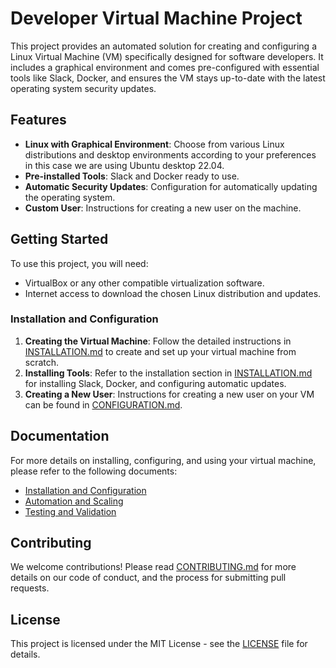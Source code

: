 # Developer Virtual Machine Project

This project provides an automated solution for creating and configuring a Linux Virtual Machine (VM) specifically designed for software developers. It includes a graphical environment and comes pre-configured with essential tools like Slack, Docker, and ensures the VM stays up-to-date with the latest operating system security updates.

## Features

- **Linux with Graphical Environment**: Choose from various Linux distributions and desktop environments according to your preferences in this case we are using Ubuntu desktop 22.04.
- **Pre-installed Tools**: Slack and Docker ready to use.
- **Automatic Security Updates**: Configuration for automatically updating the operating system.
- **Custom User**: Instructions for creating a new user on the machine.

## Getting Started

To use this project, you will need:

- VirtualBox or any other compatible virtualization software.
- Internet access to download the chosen Linux distribution and updates.

### Installation and Configuration

1. **Creating the Virtual Machine**: Follow the detailed instructions in [INSTALLATION.md](docs/INSTALLATION.md) to create and set up your virtual machine from scratch.
2. **Installing Tools**: Refer to the installation section in [INSTALLATION.md](docs/INSTALLATION.md) for installing Slack, Docker, and configuring automatic updates.
3. **Creating a New User**: Instructions for creating a new user on your VM can be found in [CONFIGURATION.md](docs/CONFIGURATION.md).

## Documentation

For more details on installing, configuring, and using your virtual machine, please refer to the following documents:

- [Installation and Configuration](docs/INSTALLATION.md)
- [Automation and Scaling](docs/AUTOMATION.md)
- [Testing and Validation](docs/TESTING.md)

## Contributing

We welcome contributions! Please read [CONTRIBUTING.md](CONTRIBUTING.md) for more details on our code of conduct, and the process for submitting pull requests.

## License

This project is licensed under the MIT License - see the [LICENSE](LICENSE) file for details.
